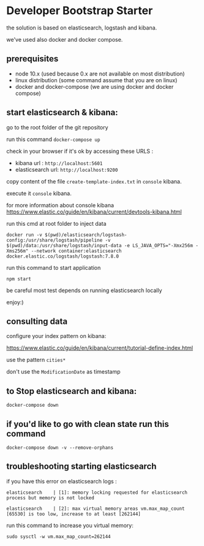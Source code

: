 # Developer  Bootstrap Starter
the solution is based on elasticsearch, logstash and kibana.

we've used also docker and docker compose.
## prerequisites
 - node 10.x (used because 0.x are not available on most distribution)
 - linux distribution (some command assume that you are on linux)
 - docker and docker-compose (we are using docker and docker compose) 
## start elasticsearch & kibana:
go to the root folder of the git repository

run this command ``docker-compose up``

check in your browser if it's ok by accessing these URLS :
- kibana url : ``http://localhost:5601``
- elasticsearch url: ``http://localhost:9200``

copy content of the file ``create-template-index.txt`` in ``console`` kibana.

execute it ``console`` kibana.

for more information about console kibana https://www.elastic.co/guide/en/kibana/current/devtools-kibana.html

run this cmd at root folder to inject data

``docker run -v $(pwd)/elasticsearch/logstash-config:/usr/share/logstash/pipeline -v $(pwd)/data:/usr/share/logstash/input-data -e LS_JAVA_OPTS="-Xmx256m -Xms256m" --network container:elasticsearch docker.elastic.co/logstash/logstash:7.8.0``

run this command to start application

``npm start``

be careful most test depends on running elasticsearch locally

enjoy:)

## consulting data

configure your index pattern on kibana:

https://www.elastic.co/guide/en/kibana/current/tutorial-define-index.html

use the pattern ``cities*``

don't use the ``ModificationDate`` as timestamp


## to Stop elasticsearch and kibana:
``docker-compose down``

## if you'd like to go with clean state run this command
``docker-compose down -v --remove-orphans``



## troubleshooting starting elasticsearch

if you have this error on elasticsearch logs :

``elasticsearch    | [1]: memory locking requested for elasticsearch process but memory is not locked``

``elasticsearch    | [2]: max virtual memory areas vm.max_map_count [65530] is too low, increase to at least [262144]``

run this command to increase you virtual memory:

``sudo sysctl -w vm.max_map_count=262144``
